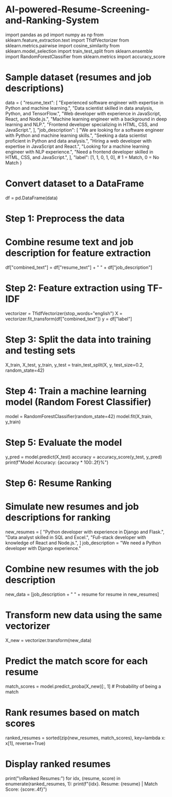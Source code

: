 # AI-powered-Resume-Screening-and-Ranking-System
import pandas as pd
import numpy as np
from sklearn.feature_extraction.text import TfidfVectorizer
from sklearn.metrics.pairwise import cosine_similarity
from sklearn.model_selection import train_test_split
from sklearn.ensemble import RandomForestClassifier
from sklearn.metrics import accuracy_score

# Sample dataset (resumes and job descriptions)
data = {
    "resume_text": [
        "Experienced software engineer with expertise in Python and machine learning.",
        "Data scientist skilled in data analysis, Python, and TensorFlow.",
        "Web developer with experience in JavaScript, React, and Node.js.",
        "Machine learning engineer with a background in deep learning and NLP.",
        "Frontend developer specializing in HTML, CSS, and JavaScript.",
    ],
    "job_description": [
        "We are looking for a software engineer with Python and machine learning skills.",
        "Seeking a data scientist proficient in Python and data analysis.",
        "Hiring a web developer with expertise in JavaScript and React.",
        "Looking for a machine learning engineer with NLP experience.",
        "Need a frontend developer skilled in HTML, CSS, and JavaScript.",
    ],
    "label": [1, 1, 0, 1, 0],  # 1 = Match, 0 = No Match
}

# Convert dataset to a DataFrame
df = pd.DataFrame(data)

# Step 1: Preprocess the data
# Combine resume text and job description for feature extraction
df["combined_text"] = df["resume_text"] + " " + df["job_description"]

# Step 2: Feature extraction using TF-IDF
vectorizer = TfidfVectorizer(stop_words="english")
X = vectorizer.fit_transform(df["combined_text"])
y = df["label"]

# Step 3: Split the data into training and testing sets
X_train, X_test, y_train, y_test = train_test_split(X, y, test_size=0.2, random_state=42)

# Step 4: Train a machine learning model (Random Forest Classifier)
model = RandomForestClassifier(random_state=42)
model.fit(X_train, y_train)

# Step 5: Evaluate the model
y_pred = model.predict(X_test)
accuracy = accuracy_score(y_test, y_pred)
print(f"Model Accuracy: {accuracy * 100:.2f}%")

# Step 6: Resume Ranking
# Simulate new resumes and job descriptions for ranking
new_resumes = [
    "Python developer with experience in Django and Flask.",
    "Data analyst skilled in SQL and Excel.",
    "Full-stack developer with knowledge of React and Node.js.",
]
job_description = "We need a Python developer with Django experience."

# Combine new resumes with the job description
new_data = [job_description + " " + resume for resume in new_resumes]

# Transform new data using the same vectorizer
X_new = vectorizer.transform(new_data)

# Predict the match score for each resume
match_scores = model.predict_proba(X_new)[:, 1]  # Probability of being a match

# Rank resumes based on match scores
ranked_resumes = sorted(zip(new_resumes, match_scores), key=lambda x: x[1], reverse=True)

# Display ranked resumes
print("\nRanked Resumes:")
for idx, (resume, score) in enumerate(ranked_resumes, 1):
    print(f"{idx}. Resume: {resume} | Match Score: {score:.4f}")

